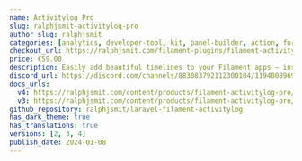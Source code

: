 ```yaml
---
name: Activitylog Pro
slug: ralphjsmit-activitylog-pro
author_slug: ralphjsmit
categories: [analytics, developer-tool, kit, panel-builder, action, form-builder, form-field, infolist-entry, spatie]
checkout_url: https://ralphjsmit.com/filament-plugins/filament-activitylog-pro/configure?referer=filament
price: €59.00
description: Easily add beautiful timelines to your Filament apps – inside panels or stand-alone. Integrates with Spatie Activitylog.
discord_url: https://discord.com/channels/883083792112300104/1194008969686032415
docs_urls:
  v4: https://ralphjsmit.com/content/products/filament-activitylog-pro/v4.md
  v3: https://ralphjsmit.com/content/products/filament-activitylog-pro/v3.md
github_repository: ralphjsmit/laravel-filament-activitylog
has_dark_theme: true
has_translations: true
versions: [2, 3, 4]
publish_date: 2024-01-08
---
```

